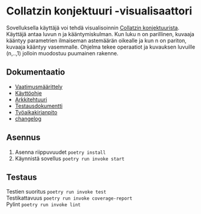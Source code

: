 # Collatzin konjektuuri -visualisaattori
Sovelluksella käyttäjä voi tehdä visualisoinnin [Collatzin konjektuurista](https://fi.wikipedia.org/wiki/Collatzin_konjektuuri). Käyttäjä antaa luvun n ja kääntymiskulman. Kun luku n on parillinen, kuvaaja kääntyy parametrien ilmaiseman astemäärän oikealle ja kun n on pariton, kuvaaja kääntyy vasemmalle. Ohjelma tekee operaatiot ja kuvauksen luvuille (n,..,1) jolloin muodostuu puumainen rakenne. 

## Dokumentaatio
- [Vaatimusmäärittely](projekti/dokumentaatio/Vaatimusmaarittely.md)
- [Käyttöohje](projekti/dokumentaatio/kayttoohje.md)
- [Arkkitehtuuri](projekti/dokumentaatio/arkkitehtuuri.md)
- [Testausdokumentti](projekti/dokumentaatio/testausdokumentti.md)
- [Työaikakirjanpito](projekti/dokumentaatio/tyoaika.md)
- [changelog](projekti/dokumentaatio/changelog.md)

## Asennus
1. Asenna riippuvuudet
`poetry install`
2. Käynnistä sovellus
`poetry run invoke start`

## Testaus
Testien suoritus
`poetry run invoke test`\
Testikattavuus
`poetry run invoke coverage-report`\
Pylint
`poetry run invoke lint`

